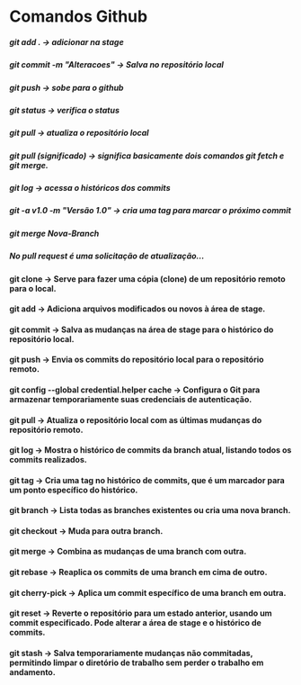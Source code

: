 # Comandos Github

##### git add . -> adicionar na stage
##### git commit -m "Alteracoes" -> Salva no repositório local
##### git push -> sobe para o github
##### git status -> verifica o status
##### git pull -> atualiza o repositório local
##### git pull (significado) -> significa basicamente dois comandos git fetch e git merge.
##### git log -> acessa o históricos dos commits
##### git -a v1.0 -m "Versão 1.0" -> cria uma tag para marcar o próximo commit

##### git merge Nova-Branch 

##### No pull request é uma solicitação de atualização...


#### git clone -> Serve para fazer uma cópia (clone) de um repositório remoto para o local.
#### git add -> Adiciona arquivos modificados ou novos à área de stage.
#### git commit -> Salva as mudanças na área de stage para o histórico do repositório local.
#### git push -> Envia os commits do repositório local para o repositório remoto.
#### git config --global credential.helper cache -> Configura o Git para armazenar temporariamente suas credenciais de autenticação.
#### git pull -> Atualiza o repositório local com as últimas mudanças do repositório remoto.
#### git log -> Mostra o histórico de commits da branch atual, listando todos os commits realizados.
#### git tag -> Cria uma tag no histórico de commits, que é um marcador para um ponto específico do histórico.
#### git branch -> Lista todas as branches existentes ou cria uma nova branch.
#### git checkout -> Muda para outra branch.
#### git merge -> Combina as mudanças de uma branch com outra.
#### git rebase -> Reaplica os commits de uma branch em cima de outro.
#### git cherry-pick -> Aplica um commit específico de uma branch em outra.
#### git reset -> Reverte o repositório para um estado anterior, usando um commit especificado. Pode alterar a área de stage e o histórico de commits.
#### git stash -> Salva temporariamente mudanças não commitadas, permitindo limpar o diretório de trabalho sem perder o trabalho em andamento.